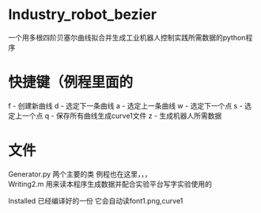 # Industry_robot_bezier
一个用多根四阶贝塞尔曲线拟合并生成工业机器人控制实践所需数据的python程序

# 快捷键（例程里面的
f - 创建新曲线
d - 选定下一条曲线
a - 选定上一条曲线
w - 选定下一个点
s - 选定上一个点
q - 保存所有曲线生成curve1文件
z - 生成机器人所需数据

# 文件
Generator.py 两个主要的类 例程也在这里，，，  
Writing2.m 用来读本程序生成数据并配合实验平台写字实验使用的

Installed 已经编译好的一份 它会自动读font1.png,curve1


